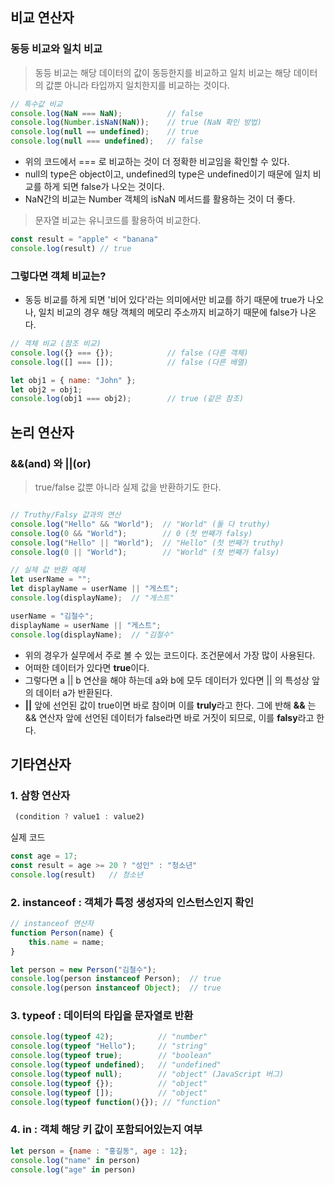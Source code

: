 ## 비교 연산자
### 동등 비교와 일치 비교
> 동등 비교는 해당 데이터의 값이 동등한지를 비교하고 일치 비교는 해당 데이터의 값뿐 아니라 타입까지 일치한지를 비교하는 것이다.
```javaScript
// 특수값 비교
console.log(NaN === NaN);          // false
console.log(Number.isNaN(NaN));    // true (NaN 확인 방법)
console.log(null == undefined);    // true
console.log(null === undefined);   // false
```
- 위의 코드에서 === 로 비교하는 것이 더 정확한 비교임을 확인할 수 있다.
- null의 type은 object이고, undefined의 type은 undefined이기 때문에 일치 비교를 하게 되면 false가 나오는 것이다.
- NaN간의 비교는 Number 객체의 isNaN 메서드를 활용하는 것이 더 좋다.

> 문자열 비교는 유니코드를 활용하여 비교한다.
```javaScript
const result = "apple" < "banana"
console.log(result) // true
```

### 그렇다면 객체 비교는?
- 동등 비교를 하게 되면 '비어 있다'라는 의미에서만 비교를 하기 때문에 true가 나오나, 일치 비교의 경우 해당 객체의 메모리 주소까지 비교하기 때문에 false가 나온다.
```javaScript
// 객체 비교 (참조 비교)
console.log({} === {});            // false (다른 객체)
console.log([] === []);            // false (다른 배열)

let obj1 = { name: "John" };
let obj2 = obj1;
console.log(obj1 === obj2);        // true (같은 참조)
```

## 논리 연산자
### &&(and) 와 ||(or)
> true/false 값뿐 아니라 실제 값을 반환하기도 한다.
```javaScript

// Truthy/Falsy 값과의 연산
console.log("Hello" && "World");  // "World" (둘 다 truthy)
console.log(0 && "World");        // 0 (첫 번째가 falsy)
console.log("Hello" || "World");  // "Hello" (첫 번째가 truthy)
console.log(0 || "World");        // "World" (첫 번째가 falsy)

// 실제 값 반환 예제
let userName = "";
let displayName = userName || "게스트";
console.log(displayName);  // "게스트"

userName = "김철수";
displayName = userName || "게스트";
console.log(displayName);  // "김철수"
```
- 위의 경우가 실무에서 주로 볼 수 있는 코드이다. 조건문에서 가장 많이 사용된다.
- 어떠한 데이터가 있다면 **true**이다.
- 그렇다면 a || b 연산을 해야 하는데 a와 b에 모두 데이터가 있다면 || 의 특성상 앞의 데이터 a가 반환된다. 
- **||** 앞에 선언된 값이 true이면 바로 참이며 이를 **truly**라고 한다. 그에 반해 **\&&** 는 && 연산자 앞에 선언된 데이터가 false라면 바로 거짓이 되므로, 이를 **falsy**라고 한다.
 
## 기타연산자
### 1. 삼항 연산자
```javaScript
 (condition ? value1 : value2)
```

실제 코드
```javaScript
const age = 17;
const result = age >= 20 ? "성인" : "청소년"
console.log(result)   // 청소년
```


### 2. instanceof : 객체가 특정 생성자의 인스턴스인지 확인
```javaScript
// instanceof 연산자
function Person(name) {
    this.name = name;
}

let person = new Person("김철수");
console.log(person instanceof Person);  // true
console.log(person instanceof Object);  // true
```


### 3. typeof : 데이터의 타입을 문자열로 반환
```javaScript
console.log(typeof 42);          // "number"
console.log(typeof "Hello");     // "string"
console.log(typeof true);        // "boolean"
console.log(typeof undefined);   // "undefined"
console.log(typeof null);        // "object" (JavaScript 버그)
console.log(typeof {});          // "object"
console.log(typeof []);          // "object"
console.log(typeof function(){}); // "function"
```

### 4. in : 객체 해당 키 값이 포함되어있는지 여부

```javaScript
let person = {name : "홍길동", age : 12};
console.log("name" in person)
console.log("age" in person)
```